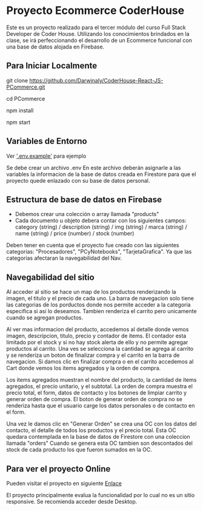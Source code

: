 # Proyecto Ecommerce CoderHouse

Este es un proyecto realizado para el tercer módulo del curso Full Stack Developer de Coder House. Utilizando los conocimientos brindados en la clase, se irá perfeccionando el desarrollo de un Ecommerce funcional con una base de datos alojada en Firebase.


## Para Iniciar Localmente

git clone https://github.com/Darwinaly/CoderHouse-React-JS-PCommerce.git

cd PCommerce

npm install

npm start


## Variables de Entorno

Ver ['.env.example'](https://github.com/Darwinaly/CoderHouse-React-JS-PCommerce/blob/main/.env.example) para ejemplo

Se debe crear un archivo .env 
En este archivo deberán asignarle a las variables la informacion de la base de datos creada en Firestore para que el proyecto quede enlazado con su base de datos personal. 

## Estructura de base de datos en Firebase

- Debemos crear una colección o array llamada "products" 
- Cada documento u objeto debera contar con los siguientes campos: category (string) / description (string) / img (string) / marca (string) / name (string) / price (number) / stock (number) 

Deben tener en cuenta que el proyecto fue creado con las siguientes categorias: "Procesadores", "PCyNotebooks", "TarjetaGrafica". Ya que las categorias afectaran la navegabilidad del Nav. 

## Navegabilidad del sitio

Al acceder al sitio se hace un map de los productos renderizando la imagen, el titulo y el precio de cada uno. 
La barra de navegacion solo tiene las categorias de los porductos donde nos permite acceder a la categoria especifica si asi lo deseamos. Tambien renderiza el carrito pero unicamente cuando se agregan productos.

Al ver mas informacion del producto, accedemos al detalle donde vemos imagen, descripcion, titulo, precio y contador de items.
El contador esta limitado por el stock y si no hay stock alerta de ello y no permite agregar productos al carrito. 
Una ves se selecciona la cantidad se agrega al carrito y se renderiza un boton de finalizar compra y el carrito en la barra de navegacion.
Si damos clic en finalizar compra o en el carrito accedemos al Cart donde vemos los items agregados y la orden de compra. 

Los items agregados muestran el nombre del producto, la cantidad de items agregados, el precio unitario, y el subtotal.
La orden de compra muestra el precio total, el form, datos de contacto y los botones de limpiar carrito y generar orden de compra. 
El boton de generar orden de compra no se renderiza hasta que el usuario carge los datos personales o de contacto en el form.

Una vez le damos clic en "Generar Orden" se crea una OC con los datos del contacto, el detalle de todos los productos y el precio total. Esta OC quedara contemplada en la base de datos de Firestore con una coleccion llamada "orders"
Cuando se genera esta OC tambien son descontados del stock de cada producto los que fueron sumados en la OC. 

## Para ver el proyecto Online

Pueden visitar el proyecto en siguiente [Enlace](https://coder-house-react-js-pc-ommerce.vercel.app/)

El proyecto principalmente evalua la funcionalidad por lo cual no es un sitio responsive. Se recomienda acceder desde Desktop. 



